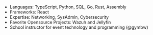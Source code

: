 - Languages: TypeScript, Python, SQL, Go, Rust, Assembly
- Frameworks: React
- Expertise: Networking, SysAdmin, Cybersecurity
- Favorite Opensource Projects: Wazuh and Jellyfin
- School instructor for event technology and programming (@gymbw)
